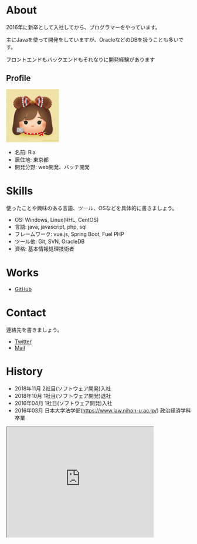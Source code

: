 # About
2016年に新卒として入社してから、プログラマーをやっています。

主にJavaを使って開発をしていますが、OracleなどのDBを扱うことも多いです。

フロントエンドもバックエンドもそれなりに開発経験があります

## Profile
![プロフィール写真](img/favicon/android-icon-144x144.png)
- 名前: Ria
- 居住地: 東京都
- 開発分野: web開発、バッチ開発

# Skills
使ったことや興味のある言語、ツール、OSなどを具体的に書きましょう。
- OS: Windows, Linux(RHL, CentOS)
- 言語: java, javascript, php, sql
- フレームワーク: vue.js, Spring Boot, Fuel PHP
- ツール他: Git, SVN, OracleDB
- 資格: 基本情報処理技術者

# Works
- [GitHub](https://github.com/ria084/)

# Contact
連絡先を書きましょう。
- [Twitter](https://twitter.com/ria_084)
- [Mail](mailto:siki.fate18.cat@gmail.com)

# History
- 2018年11月 2社目(ソフトウェア開発)入社
- 2018年10月 1社目(ソフトウェア開発)退社
- 2016年04月 1社目(ソフトウェア開発)入社
- 2016年03月 日本大学法学部(https://www.law.nihon-u.ac.jp/) 政治経済学科 卒業

<iframe src="https://www.openprocessing.org/sketch/873113/embed/" width="400" height="300"></iframe>
